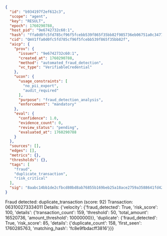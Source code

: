 ```json
{
  "id": "b934197f2ef612c3",
  "scope": "agent",
  "key": "RESULT",
  "epoch": 1760290788,
  "host_pid": "9e6742732c60:1",
  "hash": "ffa0d0fc5fd785cf96f5fcebb539f865f35bb82f985736eb06751a0c347754c2",
  "cid": "QmV1ffa0d0fc5fd785cf96f5fcebb539f865f35bb82f",
  "aicp": {
    "prov": {
      "issuer": "9e6742732c60:1",
      "created_at": 1760290788,
      "method": "automated_fraud_detection",
      "vc_type": "VerifiableCredential"
    },
    "ucon": {
      "usage_constraints": [
        "no_pii_export",
        "audit_required"
      ],
      "purpose": "fraud_detection_analysis",
      "enforcement": "mandatory"
    },
    "eval": {
      "confidence": 1.0,
      "evidence_count": 0,
      "review_status": "pending",
      "evaluated_at": 1760290788
    }
  },
  "sources": [],
  "edges": [],
  "metrics": {},
  "thresholds": {},
  "tags": [
    "fraud",
    "duplicate_transaction",
    "risk_critical"
  ],
  "sig": "8aabc14bb1de2cfbcd80bd8ab76855b169beb25a18ace2759a3588641fd427e6"
}
```

Fraud detected: duplicate_transaction (score: 92)
Transaction: 063100273334011
Details: {'velocity': {'fraud_detected': True, 'risk_score': 100, 'details': {'transaction_count': 159, 'threshold': 50, 'total_amount': 16520736, 'amount_threshold': 10000000}}, 'duplicate': {'fraud_detected': True, 'risk_score': 85, 'details': {'duplicate_count': 158, 'first_seen': 1760285763, 'matching_hash': 'fc8e9fbdacff3816'}}}